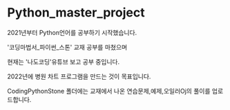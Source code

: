# Python_master_project
2021년부터 Python언어를 공부하기 시작했습니다.

 '코딩마법서_파이썬_스톤' 교재 공부를 마쳤으며
 
 
현재는 '나도코딩'유튜브 보고 공부 중입니다.


2022년에 병원 차트 프로그램을 만드는 것이 목표입니다.


CodingPythonStone 폴더에는 교재에서 나온 연습문제,예제,오일러Oj의 풀이를 업로드합니다.



